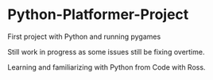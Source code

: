 # Python-Platformer-Project
First project with Python and running pygames

Still work in progress as some issues still be fixing overtime.

Learning and familiarizing with Python from Code with Ross.
